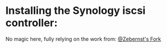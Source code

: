# Installing the Synology iscsi controller:

No magic here, fully relying on the work from: 
[@Zebernst's Fork](https://github.com/zebernst/synology-csi-talos)
